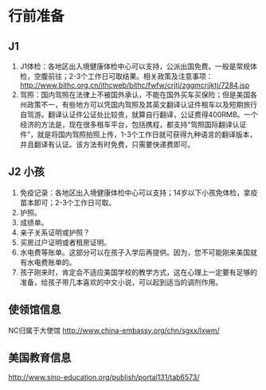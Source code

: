 # 行前准备
## J1
1. J1体检：各地区出入境健康体检中心可以支持，公派出国免费。一般是常规体检，空腹前往；2-3个工作日可取结果。相关政策及注意事项：http://www.bithc.org.cn/ithcweb/bithc/fwfw/crjtj/zggmcrjjktj/7284.jsp
2. 驾照：国内驾照在法律上不被国外承认，不能在国外买车买保险；但是美国各州政策不一，有些地方可以凭国内驾照及其英文翻译认证件租车以及短期旅行自驾游。翻译认证件公证处比较贵，就算自行翻译，公证费得400RMB。一个经济的方法是，现在很多租车平台，包括携程，都支持“驾照国际翻译认证件”，就是将国内驾照拍照上传，1-3个工作日就可获得九种语言的翻译版本，并且翻译有认证。该方法有时免费，只需要快递费即可。

## J2 小孩
1. 免疫记录：各地区出入境健康体检中心可以支持；14岁以下小孩免体检，拿疫苗本即可；2-3个工作日可取。
2. 护照。
3. 成绩单。
4. 亲子关系证明或护照？
5. 买房过户证明或者租房证明。
6. 水电费等账单。这部分可以在孩子入学后再提供。因为，您不可能刚来美国就有水电费账单的。
7. 孩子刚来时，肯定会不适应美国学校的教学方式，这在心理上一定要有足够的准备，给孩子带几本喜欢的中文小说，可以起到适当的调剂作用。

## 使领馆信息
NC归属于大使馆
http://www.china-embassy.org/chn/sgxx/lxwm/

## 美国教育信息
http://www.sino-education.org/publish/portal131/tab6573/

